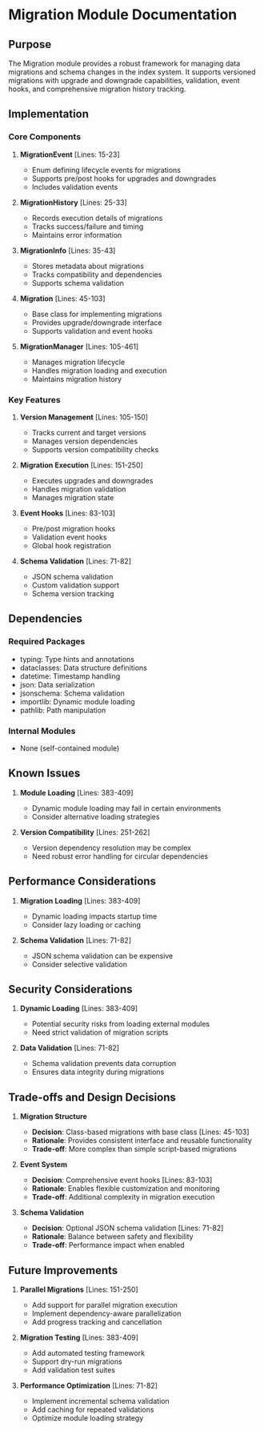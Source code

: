 # Migration Module Documentation

## Purpose

The Migration module provides a robust framework for managing data migrations and schema changes in the index system. It supports versioned migrations with upgrade and downgrade capabilities, validation, event hooks, and comprehensive migration history tracking.

## Implementation

### Core Components

1. **MigrationEvent** [Lines: 15-23]

   - Enum defining lifecycle events for migrations
   - Supports pre/post hooks for upgrades and downgrades
   - Includes validation events

2. **MigrationHistory** [Lines: 25-33]

   - Records execution details of migrations
   - Tracks success/failure and timing
   - Maintains error information

3. **MigrationInfo** [Lines: 35-43]

   - Stores metadata about migrations
   - Tracks compatibility and dependencies
   - Supports schema validation

4. **Migration** [Lines: 45-103]

   - Base class for implementing migrations
   - Provides upgrade/downgrade interface
   - Supports validation and event hooks

5. **MigrationManager** [Lines: 105-461]
   - Manages migration lifecycle
   - Handles migration loading and execution
   - Maintains migration history

### Key Features

1. **Version Management** [Lines: 105-150]

   - Tracks current and target versions
   - Manages version dependencies
   - Supports version compatibility checks

2. **Migration Execution** [Lines: 151-250]

   - Executes upgrades and downgrades
   - Handles migration validation
   - Manages migration state

3. **Event Hooks** [Lines: 83-103]

   - Pre/post migration hooks
   - Validation event hooks
   - Global hook registration

4. **Schema Validation** [Lines: 71-82]
   - JSON schema validation
   - Custom validation support
   - Schema version tracking

## Dependencies

### Required Packages

- typing: Type hints and annotations
- dataclasses: Data structure definitions
- datetime: Timestamp handling
- json: Data serialization
- jsonschema: Schema validation
- importlib: Dynamic module loading
- pathlib: Path manipulation

### Internal Modules

- None (self-contained module)

## Known Issues

1. **Module Loading** [Lines: 383-409]

   - Dynamic module loading may fail in certain environments
   - Consider alternative loading strategies

2. **Version Compatibility** [Lines: 251-262]
   - Version dependency resolution may be complex
   - Need robust error handling for circular dependencies

## Performance Considerations

1. **Migration Loading** [Lines: 383-409]

   - Dynamic loading impacts startup time
   - Consider lazy loading or caching

2. **Schema Validation** [Lines: 71-82]
   - JSON schema validation can be expensive
   - Consider selective validation

## Security Considerations

1. **Dynamic Loading** [Lines: 383-409]

   - Potential security risks from loading external modules
   - Need strict validation of migration scripts

2. **Data Validation** [Lines: 71-82]
   - Schema validation prevents data corruption
   - Ensures data integrity during migrations

## Trade-offs and Design Decisions

1. **Migration Structure**

   - **Decision**: Class-based migrations with base class [Lines: 45-103]
   - **Rationale**: Provides consistent interface and reusable functionality
   - **Trade-off**: More complex than simple script-based migrations

2. **Event System**

   - **Decision**: Comprehensive event hooks [Lines: 83-103]
   - **Rationale**: Enables flexible customization and monitoring
   - **Trade-off**: Additional complexity in migration execution

3. **Schema Validation**
   - **Decision**: Optional JSON schema validation [Lines: 71-82]
   - **Rationale**: Balance between safety and flexibility
   - **Trade-off**: Performance impact when enabled

## Future Improvements

1. **Parallel Migrations** [Lines: 151-250]

   - Add support for parallel migration execution
   - Implement dependency-aware parallelization
   - Add progress tracking and cancellation

2. **Migration Testing** [Lines: 383-409]

   - Add automated testing framework
   - Support dry-run migrations
   - Add validation test suites

3. **Performance Optimization** [Lines: 71-82]
   - Implement incremental schema validation
   - Add caching for repeated validations
   - Optimize module loading strategy
